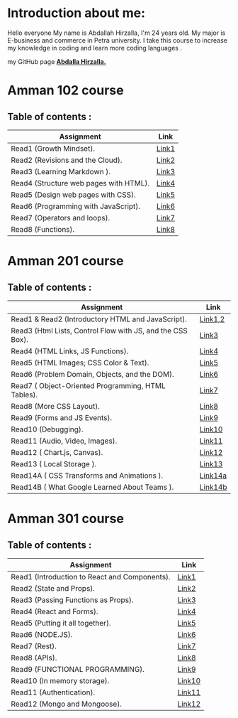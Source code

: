 # Introduction about me:
Hello everyone
My name is Abdallah Hirzalla, I'm 24 years old.
My major is E-business and commerce in Petra university.
I take this course to increase my knowledge in coding and learn more coding languages .


my GitHub page **[Abdalla Hirzalla.](https://github.com/Abdalla-Hirzalla)**



# Amman 102 course
## Table of contents :

Assignment|Link
----------|-----
Read1 (Growth Mindset).  |[Link1](102/read1.md)
Read2 (Revisions and the Cloud).     |[Link2](102/read2.md)
Read3 (Learning Markdown ).|[Link3](102/read3.md)
Read4 (Structure web pages with HTML).| [Link4](102/read4.md)
Read5 (Design web pages with CSS).|[Link5](102/read5.md)
Read6 (Programming with JavaScript).|[Link6](102/read6.md)
Read7 (Operators and loops).|[Link7](102/read7.md)
Read8 (Functions). | [Link8](102/read8.md)


# Amman 201 course

## Table of contents :

Assignment|Link
----------|-----
Read1 & Read2 (Introductory HTML and JavaScript).|[Link1,2](201/read.md)
Read3 (Html Lists, Control Flow with JS, and the CSS Box).|[Link3](201/read2.md)
Read4 (HTML Links, JS Functions).|[Link4](201/read3.md)
Read5 (HTML Images; CSS Color & Text).|[Link5](201/read4.md)
Read6 (Problem Domain, Objects, and the DOM).|[Link6](201/read5.md)
Read7 ( Object-Oriented Programming, HTML Tables).|[Link7](201/read6.md)
Read8 (More CSS Layout).|[Link8](201/read7.md)
Read9 (Forms and JS Events).|[Link9](201/read8.md)
Read10 (Debugging).|[Link10](201/read9.md)
Read11 (Audio, Video, Images).|[Link11](201/read10.md)
Read12 ( Chart.js, Canvas).|[Link12](201/read11.md)
Read13 ( Local Storage ).|[Link13](201/read12.md)
Read14A ( CSS Transforms and Animations ).|[Link14a](201/read14a.md)
Read14B ( What Google Learned About Teams ).|[Link14b](201/read14b.md)



# Amman 301 course

## Table of contents :

Assignment|Link
----------|-----
Read1 (Introduction to React and Components).|[Link1](301/read1.md)
Read2 (State and Props).|[Link2](301/read2.md)
Read3 (Passing Functions as Props).|[Link3](301/read3.md)
Read4 (React and Forms).|[Link4](301/read4.md)
Read5 (Putting it all together).|[Link5](301/read5.md)
Read6 (NODE.JS).|[Link6](301/read6.md)
Read7 (Rest).|[Link7](301/read7.md)
Read8 (APIs).|[Link8](301/read8.md)
Read9 (FUNCTIONAL PROGRAMMING).|[Link9](301/read9.md)
Read10 (In memory storage).|[Link10](301/read10.md)
Read11 (Authentication).|[Link11](301/read11.md)
Read12 (Mongo and Mongoose).|[Link12](301/read12.md)